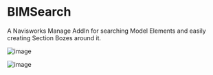 # BIMSearch

A Navisworks Manage AddIn for searching Model Elements and easily creating Section Bozes around it. 

![image](https://github.com/abhipalit3/BIMSearch/assets/26935737/ba76a1d9-4e03-481a-82d4-6fd1c5277246)

![image](https://github.com/abhipalit3/BIMSearch/assets/26935737/9589c85f-962d-4b43-939b-00ad6a616693)
